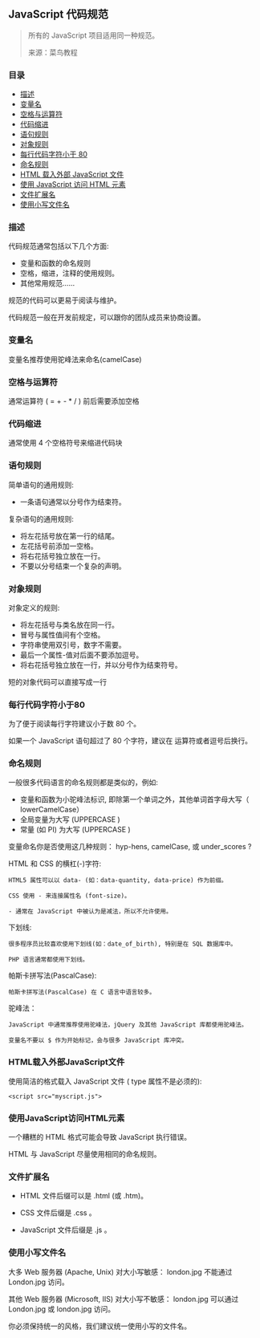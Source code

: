 ## JavaScript 代码规范

> 所有的 JavaScript 项目适用同一种规范。
>
> 来源：菜鸟教程

### 目录
- [描述](#描述)
- [变量名](#变量名)
- [空格与运算符](#空格与运算符)
- [代码缩进](#代码缩进)
- [语句规则](#语句规则)
- [对象规则](#对象规则)
- [每行代码字符小于 80](#每行代码字符小于80)
- [命名规则](#命名规则)
- [HTML 载入外部 JavaScript 文件](#HTML载入外部JavaScript文件)
- [使用 JavaScript 访问 HTML 元素](#使用JavaScript访问HTML元素)
- [文件扩展名](#文件扩展名)
- [使用小写文件名](#使用小写文件名)

### 描述

代码规范通常包括以下几个方面:
- 变量和函数的命名规则
- 空格，缩进，注释的使用规则。
- 其他常用规范……

规范的代码可以更易于阅读与维护。

代码规范一般在开发前规定，可以跟你的团队成员来协商设置。

### 变量名

变量名推荐使用驼峰法来命名(camelCase)

### 空格与运算符

通常运算符 ( = + - * / ) 前后需要添加空格

### 代码缩进

通常使用 4 个空格符号来缩进代码块

### 语句规则

简单语句的通用规则:
- 一条语句通常以分号作为结束符。

复杂语句的通用规则:
- 将左花括号放在第一行的结尾。
- 左花括号前添加一空格。
- 将右花括号独立放在一行。
- 不要以分号结束一个复杂的声明。

### 对象规则

对象定义的规则:
- 将左花括号与类名放在同一行。
- 冒号与属性值间有个空格。
- 字符串使用双引号，数字不需要。
- 最后一个属性-值对后面不要添加逗号。
- 将右花括号独立放在一行，并以分号作为结束符号。

短的对象代码可以直接写成一行

### 每行代码字符小于80

为了便于阅读每行字符建议小于数 80 个。

如果一个 JavaScript 语句超过了 80 个字符，建议在 运算符或者逗号后换行。

### 命名规则

一般很多代码语言的命名规则都是类似的，例如:
- 变量和函数为小驼峰法标识, 即除第一个单词之外，其他单词首字母大写（ lowerCamelCase）
- 全局变量为大写 (UPPERCASE )
- 常量 (如 PI) 为大写 (UPPERCASE )

变量命名你是否使用这几种规则： hyp-hens, camelCase, 或 under_scores ?

HTML 和 CSS 的横杠(-)字符:
    
    HTML5 属性可以以 data- (如：data-quantity, data-price) 作为前缀。
    
    CSS 使用 - 来连接属性名 (font-size)。

    - 通常在 JavaScript 中被认为是减法，所以不允许使用。

下划线:

    很多程序员比较喜欢使用下划线(如：date_of_birth), 特别是在 SQL 数据库中。
    
    PHP 语言通常都使用下划线。

帕斯卡拼写法(PascalCase):

    帕斯卡拼写法(PascalCase) 在 C 语言中语言较多。

驼峰法：

    JavaScript 中通常推荐使用驼峰法，jQuery 及其他 JavaScript 库都使用驼峰法。

    变量名不要以 $ 作为开始标记，会与很多 JavaScript 库冲突。


### HTML载入外部JavaScript文件

使用简洁的格式载入 JavaScript 文件 ( type 属性不是必须的):

    <script src="myscript.js">

### 使用JavaScript访问HTML元素

一个糟糕的 HTML 格式可能会导致 JavaScript 执行错误。

HTML 与 JavaScript 尽量使用相同的命名规则。

### 文件扩展名

- HTML 文件后缀可以是 .html (或 .htm)。

- CSS 文件后缀是 .css 。

- JavaScript 文件后缀是 .js 。

### 使用小写文件名

大多 Web 服务器 (Apache, Unix) 对大小写敏感： london.jpg 不能通过 London.jpg 访问。

其他 Web 服务器 (Microsoft, IIS) 对大小写不敏感： london.jpg 可以通过 London.jpg 或 london.jpg 访问。

你必须保持统一的风格，我们建议统一使用小写的文件名。
